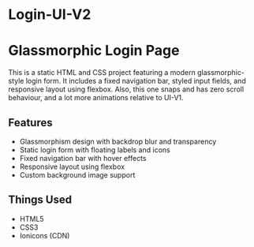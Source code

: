 # Login-UI-V2
# Glassmorphic Login Page

This is a static HTML and CSS project featuring a modern glassmorphic-style login form. It includes a fixed navigation bar, styled input fields, and responsive layout using flexbox. Also, this one snaps and has zero scroll behaviour, and a lot more animations relative to UI-V1. 

## Features

- Glassmorphism design with backdrop blur and transparency
- Static login form with floating labels and icons
- Fixed navigation bar with hover effects
- Responsive layout using flexbox
- Custom background image support

## Things Used

- HTML5
- CSS3
- Ionicons (CDN)

